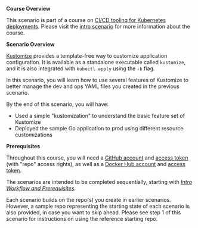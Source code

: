 **Course Overview**

This scenario is part of a course on [CI/CD tooling for Kubernetes deployments](https://www.katacoda.com/springone-tour-2020-cicd).
Please visit the [intro scenario](https://www.katacoda.com/springone-tour-2020-cicd/scenarios/1-intro-workflow) for more information about the course.

**Scenario Overview**

[Kustomize](https://kustomize.io) provides a template-free way to customize application configuration.  It is available as a standalone executable called `kustomize`, and it is also integrated with `kubectl apply` using the `-k` flag.

In this scenario, you will learn how to use several features of Kustomize to better manage the dev and ops YAML files you created in the previous scenario.

By the end of this scenario, you will have:

* Used a simple "kustomization" to understand the basic feature set of Kustomize
* Deployed the sample Go application to prod using different resource customizations

**Prerequisites** 

Throughout this course, you will need a [GitHub account](https://github.com) and [access token](https://help.github.com/en/github/authenticating-to-github/creating-a-personal-access-token-for-the-command-line) (with "repo" access rights), as well as a [Docker Hub account](https://hub.docker.com) and [access token](https://docs.docker.com/docker-hub/access-tokens).

The scenarios are intended to be completed sequentially, starting with [_Intro Workflow and Prerequisites_](https://www.katacoda.com/springone-tour-2020-cicd/scenarios/1-intro-workflow).

Each scenario builds on the repo(s) you create in earlier scenarios. However, a sample repo representing the starting state of each scenario is also provided, in case you want to skip ahead. Please see step 1 of this scenario for instructions on using the reference starting repo.
